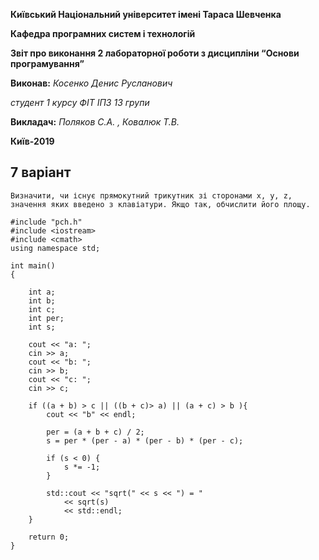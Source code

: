 **Київський Національний  університет імені Тараса Шевченка**

**Кафедра програмних систем і технологій**

**Звіт про виконання 2 лабораторної роботи  з дисципліни
“Основи програмування”**

**Виконав:** *Косенко Денис Русланович*

*студент 1 курсу ФІТ ІПЗ 13 групи*

**Викладач:**  *Поляков С.А. , Ковалюк Т.В.*

**Київ-2019**

## 7 варіант

    Визначити, чи існує прямокутний трикутник зі сторонами x, y, z, 
    значення яких введено з клавіатури. Якщо так, обчислити його площу.

```
#include "pch.h"
#include <iostream>
#include <cmath>   
using namespace std;

int main()
{
	
	int a;
	int b;
	int c;
	int per;
	int s;
	
	cout << "a: ";
	cin >> a;
	cout << "b: ";
	cin >> b;
	cout << "c: ";
	cin >> c;

	if ((a + b) > c || ((b + c)> a) || (a + c) > b ){
		cout << "b" << endl;

		per = (a + b + c) / 2;
		s = per * (per - a) * (per - b) * (per - c);
		
		if (s < 0) {
			s *= -1;
		}

		std::cout << "sqrt(" << s << ") = "
			<< sqrt(s)                  
			<< std::endl;
	}

	return 0;
}
